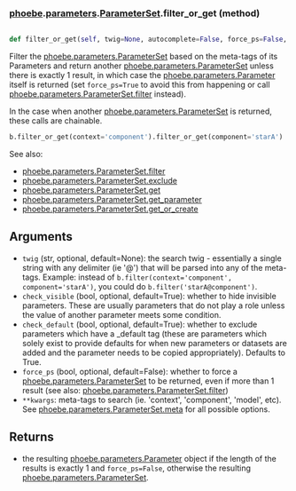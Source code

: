 ### [phoebe](phoebe.md).[parameters](phoebe.parameters.md).[ParameterSet](phoebe.parameters.ParameterSet.md).filter_or_get (method)


```py

def filter_or_get(self, twig=None, autocomplete=False, force_ps=False, check_visible=True, check_default=True, **kwargs)

```



Filter the [phoebe.parameters.ParameterSet](phoebe.parameters.ParameterSet.md) based on the meta-tags of its
Parameters and return another [phoebe.parameters.ParameterSet](phoebe.parameters.ParameterSet.md) unless there is
exactly 1 result, in which case the [phoebe.parameters.Parameter](phoebe.parameters.Parameter.md) itself is
returned (set `force_ps=True` to avoid this from happening or call
[phoebe.parameters.ParameterSet.filter](phoebe.parameters.ParameterSet.filter.md) instead).

In the case when another [phoebe.parameters.ParameterSet](phoebe.parameters.ParameterSet.md) is returned, these
calls are chainable.

```py
b.filter_or_get(context='component').filter_or_get(component='starA')
```

See also:
* [phoebe.parameters.ParameterSet.filter](phoebe.parameters.ParameterSet.filter.md)
* [phoebe.parameters.ParameterSet.exclude](phoebe.parameters.ParameterSet.exclude.md)
* [phoebe.parameters.ParameterSet.get](phoebe.parameters.ParameterSet.get.md)
* [phoebe.parameters.ParameterSet.get_parameter](phoebe.parameters.ParameterSet.get_parameter.md)
* [phoebe.parameters.ParameterSet.get_or_create](phoebe.parameters.ParameterSet.get_or_create.md)

Arguments
-----------
* `twig` (str, optional, default=None): the search twig - essentially a single
    string with any delimiter (ie '@') that will be parsed
    into any of the meta-tags.  Example: instead of
    `b.filter(context='component', component='starA')`, you
    could do `b.filter('starA@component')`.
* `check_visible` (bool, optional, default=True): whether to hide invisible
    parameters.  These are usually parameters that do not
    play a role unless the value of another parameter meets
    some condition.
* `check_default` (bool, optional, default=True): whether to exclude parameters which
    have a _default tag (these are parameters which solely exist
    to provide defaults for when new parameters or datasets are
    added and the parameter needs to be copied appropriately).
    Defaults to True.
* `force_ps` (bool, optional, default=False): whether to force a
    [phoebe.parameters.ParameterSet](phoebe.parameters.ParameterSet.md) to be returned, even if more than
    1 result (see also: [phoebe.parameters.ParameterSet.filter](phoebe.parameters.ParameterSet.filter.md))
* `**kwargs`:  meta-tags to search (ie. 'context', 'component',
    'model', etc).  See [phoebe.parameters.ParameterSet.meta](phoebe.parameters.ParameterSet.meta.md)
    for all possible options.

Returns
----------
* the resulting [phoebe.parameters.Parameter](phoebe.parameters.Parameter.md) object if the length
    of the results is exactly 1 and `force_ps=False`, otherwise the
    resulting [phoebe.parameters.ParameterSet](phoebe.parameters.ParameterSet.md).

